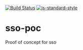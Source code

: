 [![Build Status](https://travis-ci.org/telemark/sso-poc.svg?branch=master)](https://travis-ci.org/telemark/sso-poc)
[![js-standard-style](https://img.shields.io/badge/code%20style-standard-brightgreen.svg?style=flat)](https://github.com/feross/standard)
# sso-poc
Proof of concept for sso

